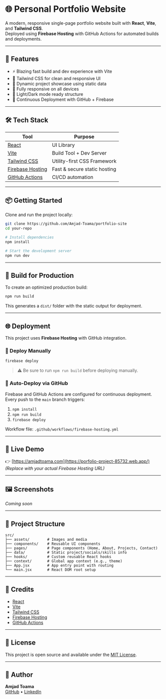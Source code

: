 # 🌐 Personal Portfolio Website

A modern, responsive single-page portfolio website built with **React**, **Vite**, and **Tailwind CSS**.  
Deployed using **Firebase Hosting** with GitHub Actions for automated builds and deployments.

---

## 🚀 Features

- ⚡ Blazing fast build and dev experience with Vite
- 🎨 Tailwind CSS for clean and responsive UI
- 📁 Dynamic project showcase using static data
- 📱 Fully responsive on all devices
- 🌙 Light/Dark mode ready structure
- 🔄 Continuous Deployment with GitHub + Firebase

---

## 🛠 Tech Stack

| Tool            | Purpose                            |
|-----------------|-------------------------------------|
| [React](https://reactjs.org/)       | UI Library                         |
| [Vite](https://vitejs.dev/)         | Build Tool + Dev Server            |
| [Tailwind CSS](https://tailwindcss.com/) | Utility-first CSS Framework        |
| [Firebase Hosting](https://firebase.google.com/products/hosting) | Fast & secure static hosting       |
| [GitHub Actions](https://github.com/features/actions) | CI/CD automation                   |

---

## 📦 Getting Started

Clone and run the project locally:

```bash
git clone https://github.com/Amjad-Toama/portfolio-site
cd your-repo

# Install dependencies
npm install

# Start the development server
npm run dev
```

---

## 🔧 Build for Production

To create an optimized production build:

```bash
npm run build
```

This generates a `dist/` folder with the static output for deployment.

---

## 🌐 Deployment

This project uses **Firebase Hosting** with GitHub integration.

### 🚀 Deploy Manually

```bash
firebase deploy
```

> ⚠️ Be sure to run `npm run build` before deploying manually.

### 🔄 Auto-Deploy via GitHub

Firebase and GitHub Actions are configured for continuous deployment.  
Every push to the `main` branch triggers:

1. `npm install`
2. `npm run build`
3. `firebase deploy`

Workflow file: `.github/workflows/firebase-hosting.yml`

---

## 🔗 Live Demo

👉 [https://amjadtoama.com](https://porfolio-project-85732.web.app/)  
*(Replace with your actual Firebase Hosting URL)*

---

## 🖼 Screenshots

<!-- Add screenshots or GIFs of your site here -->
*Coming soon*

---

## 📁 Project Structure

```
src/
├── assets/        # Images and media
├── components/    # Reusable UI components
├── pages/         # Page components (Home, About, Projects, Contact)
├── data/          # Static project/socials/skills info
├── hooks/         # Custom reusable React hooks
├── context/       # Global app context (e.g., theme)
├── App.jsx        # App entry point with routing
└── main.jsx       # React DOM root setup
```

---

## 🙏 Credits

- [React](https://reactjs.org/)
- [Vite](https://vitejs.dev/)
- [Tailwind CSS](https://tailwindcss.com/)
- [Firebase Hosting](https://firebase.google.com/docs/hosting)
- [GitHub Actions](https://docs.github.com/en/actions)

---

## 📃 License

This project is open source and available under the [MIT License](LICENSE).

---

## 👤 Author

**Amjad Toama**  
[GitHub](https://github.com/Amjad-Toama) • [LinkedIn](https://www.linkedin.com/in/amjadto/)
